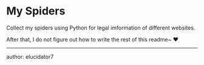 # My Spiders
Collect my spiders using Python for legal imformation of different websites.

After that, I do not figure out how to write the rest of this readme~ ❤️

---
author: elucidator7
